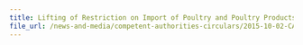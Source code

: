 ```yaml
---
title: Lifting of Restriction on Import of Poultry and Poultry Products from Affected Regions in the Netherlands 
file_url: /news-and-media/competent-authorities-circulars/2015-10-02-CA.pdf
---
```


